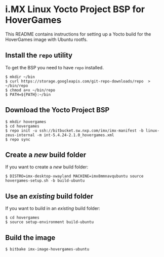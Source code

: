 i.MX Linux Yocto Project BSP for HoverGames
===========================================

This README contains instructions for setting up a Yocto build
for the HoverGames image with Ubuntu rootfs.

Install the `repo` utility
--------------------------

To get the BSP you need to have `repo` installed.

```
$ mkdir ~/bin
$ curl https://storage.googleapis.com/git-repo-downloads/repo  > ~/bin/repo
$ chmod a+x ~/bin/repo
$ PATH=${PATH}:~/bin
```

Download the Yocto Project BSP
------------------------------

```
$ mkdir hovergames
$ cd hovergames
$ repo init -u ssh://bitbucket.sw.nxp.com/imx/imx-manifest -b linux-zeus-internal -m int-5.4.24-2.1.0_hovergames.xml
$ repo sync
```

Create a _new_ build folder
---------------------------

If you want to create a _new_ build folder:

```
$ DISTRO=imx-desktop-xwayland MACHINE=imx8mmnavqubuntu source hovergames-setup.sh -b build-ubuntu
```

Use an _existing_ build folder
------------------------------

If you want to build in an _existing_ build folder:

```
$ cd hovergames
$ source setup-environment build-ubuntu
```

Build the image
---------------

```
$ bitbake imx-image-hovergames-ubuntu
```
